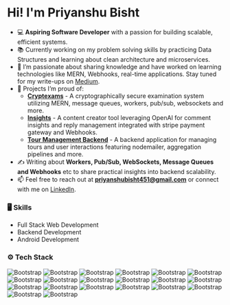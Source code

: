# Hi! I'm Priyanshu Bisht

- 💻 **Aspiring Software Developer** with a passion for building scalable, efficient systems.  
- 📚 Currently working on my problem solving skills by practicing Data Structures and learning about clean architecture and microservices.
- 🌱 I’m passionate about sharing knowledge and have worked on learning technologies like MERN, Webhooks, real-time applications. Stay tuned for my write-ups on [Medium](https://medium.com/@priyanshubisht10).  
- 🚀 Projects I’m proud of:  
  - [**Cryptexams**](https://github.com/priyanshubisht10/CryptExams) - A cryptographically secure examination system utilizing MERN, message queues, workers, pub/sub, websockets and more.  
  - [**Insights**](https://github.com/priyanshubisht10/insights-backend) - A content creator tool leveraging OpenAI for comment insights and reply management integrated with stripe payment gateway and Webhooks.  
  - [**Tour Management Backend**](https://github.com/priyanshubisht10/tours-backend) - A backend application for managing tours and user interactions featuring nodemailer, aggregation pipelines and more.  
- ✍️ Writing about **Workers, Pub/Sub, WebSockets, Message Queues and Webhooks** etc to share practical insights into backend scalability.  
- 📫 Feel free to reach out at **priyanshubisht451@gmail.com** or connect with me on [LinkedIn](https://linkedin.com/in/priyanshubisht10).  

### 🖥 Skills

- Full Stack Web Development
- Backend Development
- Android Development
### ⚙️ Tech Stack

![Bootstrap](https://img.shields.io/badge/-Node.js%20%20-05122A?style=for-the-badge&logo=Node.js&color=353535) ![Bootstrap](https://img.shields.io/badge/-Express.js%20%20-05122A?style=for-the-badge&logo=Express.js&color=353535) ![Bootstrap](https://img.shields.io/badge/-React-05122A?style=for-the-badge&logo=React&color=353535) ![Bootstrap](https://img.shields.io/badge/-TypeScript%20%20-05122A?style=for-the-badge&logo=TypeScript&color=353535) ![Bootstrap](https://img.shields.io/badge/-JavaScript%20%20-05122A?style=for-the-badge&logo=JavaScript&color=353535) ![Bootstrap](https://img.shields.io/badge/-Python%20%20-05122A?style=for-the-badge&logo=Python&color=353535) ![Bootstrap](https://img.shields.io/badge/-MongoDB%20%20-05122A?style=for-the-badge&logo=MongoDB&color=353535) ![Bootstrap](https://img.shields.io/badge/-Redis%20%20-05122A?style=for-the-badge&logo=Redis&color=353535) ![Bootstrap](https://img.shields.io/badge/-Docker%20%20-05122A?style=for-the-badge&logo=Docker&color=353535) ![Bootstrap](https://img.shields.io/badge/-AWS%20S3%20%20-05122A?style=for-the-badge&logo=AWS-S3&color=353535) ![Bootstrap](https://img.shields.io/badge/-WebSockets%20%20-05122A?style=for-the-badge&logo=WebSockets&color=353535) ![Bootstrap](https://img.shields.io/badge/-Stripe%20%20-05122A?style=for-the-badge&logo=Stripe&color=353535) ![Bootstrap](https://img.shields.io/badge/-Cryptography-05122A?style=for-the-badge&logo=Cryptography&color=353535) ![Bootstrap](https://img.shields.io/badge/-Tailwind%20CSS%20%20-05122A?style=for-the-badge&logo=Tailwind-CSS&color=353535) ![Bootstrap](https://img.shields.io/badge/-Material%20UI%20%20-05122A?style=for-the-badge&logo=Material-UI&color=353535) ![Bootstrap](https://img.shields.io/badge/-Git%20%20-05122A?style=for-the-badge&logo=Git&color=353535) ![Bootstrap](https://img.shields.io/badge/-Nodemailer%20%20-05122A?style=for-the-badge&logo=Nodemailer&color=353535) ![Bootstrap](https://img.shields.io/badge/-RESTful%20APIs%20%20-05122A?style=for-the-badge&logo=RESTful-APIs&color=353535) ![Bootstrap](https://img.shields.io/badge/-Pub/Sub%20%20-05122A?style=for-the-badge&logo=Pub/Sub&color=353535) ![Bootstrap](https://img.shields.io/badge/-PostgreSQL-05122A?style=for-the-badge&logo=PostgreSQL&color=353535)

